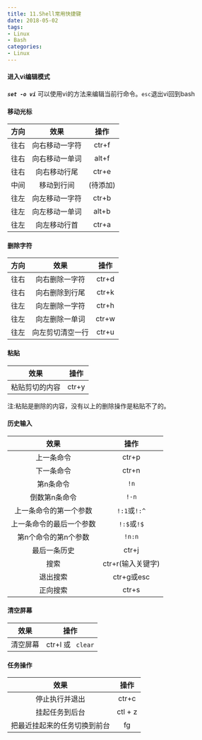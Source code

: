 ```yaml
---
title: 11.Shell常用快捷键
date: 2018-05-02
tags:
- Linux
- Bash
categories:
- Linux
---
```

#### 进入vi编辑模式
***`set -o vi`*** 可以使用vi的方法来编辑当前行命令。`esc`退出vi回到bash
#### 移动光标

| 方向 | 效果 | 操作 |
|:---:|:---:|:---:|
| 往右 | 向右移动一字符 | ctr+f |
| 往右 | 向右移动一单词 | alt+f |
| 往右 | 向右移动行尾   | ctr+e |
| 中间 | 移动到行间     | (待添加) |
| 往左 | 向左移动一字符 | ctr+b |
| 往左 | 向左移动一单词 | alt+b |
| 往左 | 向左移动行首   | ctr+a |
<!--more-->
#### 删除字符
| 方向 | 效果 | 操作 |
|:---:|:---:|:---:|
| 往右 | 向右删除一字符 | ctr+d |
| 往右 | 向右删除到行尾 | ctr+k |
| 往左 | 向左删除一字符 | ctr+h |
| 往左 | 向左删除一单词 | ctr+w |
| 往左 | 向左剪切清空一行   | ctr+u |

#### 粘贴
| 效果 | 操作 |
|:---:|:---:|
| 粘贴剪切的内容 | ctr+y |
注:粘贴是删除的内容，没有以上的删除操作是粘贴不了的。

#### 历史输入
| 效果 | 操作 |
|:---:|:---:|
| 上一条命令   | ctr+p |
| 下一条命令   | ctr+n |
|第n条命令|`!n`|
|倒数第n条命令|`!-n`|
|上一条命令的第一个参数|`!:1`或`!:^`|
|上一条命令的最后一个参数|`!:$`或`!$`|
|第n个命令的第n个参数|`!n:n`|
| 最后一条历史 | ctr+j |
| 搜索 | ctr+r(输入关键字) |
| 退出搜索 | ctr+g或esc |
| 正向搜索 | ctr+s|


#### 清空屏幕
| 效果 | 操作 |
|:---:|:---:|
| 清空屏幕 | ctr+l 或 ``` clear``` |

#### 任务操作
| 效果 | 操作 |
|:---:|:---:|
| 停止执行并退出 | ctr+c |
| 挂起任务到后台 | ctl + z |
| 把最近挂起来的任务切换到前台 | fg |